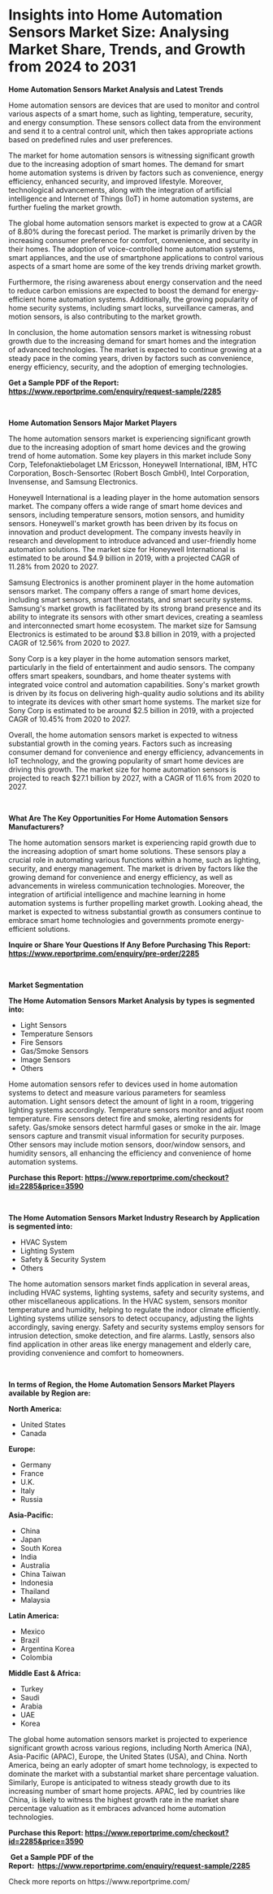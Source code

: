 <p><h1>Insights into Home Automation Sensors Market Size: Analysing Market Share, Trends, and Growth from 2024 to 2031</h1></p><p><strong>Home Automation Sensors Market Analysis and Latest Trends</strong></p>
<p><p>Home automation sensors are devices that are used to monitor and control various aspects of a smart home, such as lighting, temperature, security, and energy consumption. These sensors collect data from the environment and send it to a central control unit, which then takes appropriate actions based on predefined rules and user preferences.</p><p>The market for home automation sensors is witnessing significant growth due to the increasing adoption of smart homes. The demand for smart home automation systems is driven by factors such as convenience, energy efficiency, enhanced security, and improved lifestyle. Moreover, technological advancements, along with the integration of artificial intelligence and Internet of Things (IoT) in home automation systems, are further fueling the market growth.</p><p>The global home automation sensors market is expected to grow at a CAGR of 8.80% during the forecast period. The market is primarily driven by the increasing consumer preference for comfort, convenience, and security in their homes. The adoption of voice-controlled home automation systems, smart appliances, and the use of smartphone applications to control various aspects of a smart home are some of the key trends driving market growth.</p><p>Furthermore, the rising awareness about energy conservation and the need to reduce carbon emissions are expected to boost the demand for energy-efficient home automation systems. Additionally, the growing popularity of home security systems, including smart locks, surveillance cameras, and motion sensors, is also contributing to the market growth.</p><p>In conclusion, the home automation sensors market is witnessing robust growth due to the increasing demand for smart homes and the integration of advanced technologies. The market is expected to continue growing at a steady pace in the coming years, driven by factors such as convenience, energy efficiency, security, and the adoption of emerging technologies.</p></p>
<p><strong>Get a Sample PDF of the Report:&nbsp; <a href="https://www.reportprime.com/enquiry/request-sample/2285">https://www.reportprime.com/enquiry/request-sample/2285</a></strong></p>
<p>&nbsp;</p>
<p><strong>Home Automation Sensors Major Market Players</strong></p>
<p><p>The home automation sensors market is experiencing significant growth due to the increasing adoption of smart home devices and the growing trend of home automation. Some key players in this market include Sony Corp, Telefonaktiebolaget LM Ericsson, Honeywell International, IBM, HTC Corporation, Bosch-Sensortec (Robert Bosch GmbH), Intel Corporation, Invensense, and Samsung Electronics.</p><p>Honeywell International is a leading player in the home automation sensors market. The company offers a wide range of smart home devices and sensors, including temperature sensors, motion sensors, and humidity sensors. Honeywell's market growth has been driven by its focus on innovation and product development. The company invests heavily in research and development to introduce advanced and user-friendly home automation solutions. The market size for Honeywell International is estimated to be around $4.9 billion in 2019, with a projected CAGR of 11.28% from 2020 to 2027.</p><p>Samsung Electronics is another prominent player in the home automation sensors market. The company offers a range of smart home devices, including smart sensors, smart thermostats, and smart security systems. Samsung's market growth is facilitated by its strong brand presence and its ability to integrate its sensors with other smart devices, creating a seamless and interconnected smart home ecosystem. The market size for Samsung Electronics is estimated to be around $3.8 billion in 2019, with a projected CAGR of 12.56% from 2020 to 2027.</p><p>Sony Corp is a key player in the home automation sensors market, particularly in the field of entertainment and audio sensors. The company offers smart speakers, soundbars, and home theater systems with integrated voice control and automation capabilities. Sony's market growth is driven by its focus on delivering high-quality audio solutions and its ability to integrate its devices with other smart home systems. The market size for Sony Corp is estimated to be around $2.5 billion in 2019, with a projected CAGR of 10.45% from 2020 to 2027.</p><p>Overall, the home automation sensors market is expected to witness substantial growth in the coming years. Factors such as increasing consumer demand for convenience and energy efficiency, advancements in IoT technology, and the growing popularity of smart home devices are driving this growth. The market size for home automation sensors is projected to reach $27.1 billion by 2027, with a CAGR of 11.6% from 2020 to 2027.</p></p>
<p>&nbsp;</p>
<p><strong>What Are The Key Opportunities For Home Automation Sensors Manufacturers?</strong></p>
<p><p>The home automation sensors market is experiencing rapid growth due to the increasing adoption of smart home solutions. These sensors play a crucial role in automating various functions within a home, such as lighting, security, and energy management. The market is driven by factors like the growing demand for convenience and energy efficiency, as well as advancements in wireless communication technologies. Moreover, the integration of artificial intelligence and machine learning in home automation systems is further propelling market growth. Looking ahead, the market is expected to witness substantial growth as consumers continue to embrace smart home technologies and governments promote energy-efficient solutions.</p></p>
<p><strong>Inquire or Share Your Questions If Any Before Purchasing This Report: <a href="https://www.reportprime.com/enquiry/pre-order/2285">https://www.reportprime.com/enquiry/pre-order/2285</a></strong></p>
<p>&nbsp;</p>
<p><strong>Market Segmentation</strong></p>
<p><strong>The Home Automation Sensors Market Analysis by types is segmented into:</strong></p>
<p><ul><li>Light Sensors</li><li>Temperature Sensors</li><li>Fire Sensors</li><li>Gas/Smoke Sensors</li><li>Image Sensors</li><li>Others</li></ul></p>
<p><p>Home automation sensors refer to devices used in home automation systems to detect and measure various parameters for seamless automation. Light sensors detect the amount of light in a room, triggering lighting systems accordingly. Temperature sensors monitor and adjust room temperature. Fire sensors detect fire and smoke, alerting residents for safety. Gas/smoke sensors detect harmful gases or smoke in the air. Image sensors capture and transmit visual information for security purposes. Other sensors may include motion sensors, door/window sensors, and humidity sensors, all enhancing the efficiency and convenience of home automation systems.</p></p>
<p><strong>Purchase this Report:&nbsp;<a href="https://www.reportprime.com/checkout?id=2285&price=3590">https://www.reportprime.com/checkout?id=2285&price=3590</a></strong></p>
<p>&nbsp;</p>
<p><strong>The Home Automation Sensors Market Industry Research by Application is segmented into:</strong></p>
<p><ul><li>HVAC System</li><li>Lighting System</li><li>Safety & Security System</li><li>Others</li></ul></p>
<p><p>The home automation sensors market finds application in several areas, including HVAC systems, lighting systems, safety and security systems, and other miscellaneous applications. In the HVAC system, sensors monitor temperature and humidity, helping to regulate the indoor climate efficiently. Lighting systems utilize sensors to detect occupancy, adjusting the lights accordingly, saving energy. Safety and security systems employ sensors for intrusion detection, smoke detection, and fire alarms. Lastly, sensors also find application in other areas like energy management and elderly care, providing convenience and comfort to homeowners.</p></p>
<p>&nbsp;</p>
<p><strong>In terms of Region, the Home Automation Sensors Market Players available by Region are:</strong></p>
<p>
    <p> <strong> North America: </strong>
        <ul>
            <li>United States</li>
            <li>Canada</li>
        </ul>
        </p> 
    <p> <strong> Europe: </strong>
        <ul>
            <li>Germany</li>
            <li>France</li>
            <li>U.K.</li>
            <li>Italy</li>
            <li>Russia</li>
        </ul>
        </p> 
    <p> <strong> Asia-Pacific: </strong>
        <ul>
            <li>China</li>
            <li>Japan</li>
            <li>South Korea</li>
            <li>India</li>
            <li>Australia</li>
            <li>China Taiwan</li>
            <li>Indonesia</li>
            <li>Thailand</li>
            <li>Malaysia</li>
        </ul>
        </p> 
    <p> <strong> Latin America: </strong>
        <ul>
            <li>Mexico</li>
            <li>Brazil</li>
            <li>Argentina Korea</li>
            <li>Colombia</li>
        </ul>
        </p> 
    <p> <strong> Middle East & Africa: </strong>
        <ul>
            <li>Turkey</li>
            <li>Saudi</li>
            <li>Arabia</li>
            <li>UAE</li>
            <li>Korea</li>
        </ul>
    </p>
    </p>
<p><p>The global home automation sensors market is projected to experience significant growth across various regions, including North America (NA), Asia-Pacific (APAC), Europe, the United States (USA), and China. North America, being an early adopter of smart home technology, is expected to dominate the market with a substantial market share percentage valuation. Similarly, Europe is anticipated to witness steady growth due to its increasing number of smart home projects. APAC, led by countries like China, is likely to witness the highest growth rate in the market share percentage valuation as it embraces advanced home automation technologies.</p></p>
<p><strong>Purchase this Report: <a href="https://www.reportprime.com/checkout?id=2285&price=3590">https://www.reportprime.com/checkout?id=2285&price=3590</a></strong></p>
<p>&nbsp;<strong>Get a Sample PDF of the Report:&nbsp;&nbsp;<a href="https://www.reportprime.com/enquiry/request-sample/2285">https://www.reportprime.com/enquiry/request-sample/2285</a></strong></p>
<p><strong></strong></p>
<p>Check more reports on https://www.reportprime.com/</p>